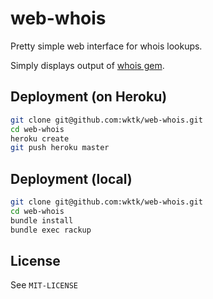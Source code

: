 # web-whois

Pretty simple web interface for whois lookups.

Simply displays output of [whois gem](https://github.com/weppos/whois).

## Deployment (on Heroku)

```sh
git clone git@github.com:wktk/web-whois.git
cd web-whois
heroku create
git push heroku master
```

## Deployment (local)

```sh
git clone git@github.com:wktk/web-whois.git
cd web-whois
bundle install
bundle exec rackup
```

## License

See `MIT-LICENSE`
